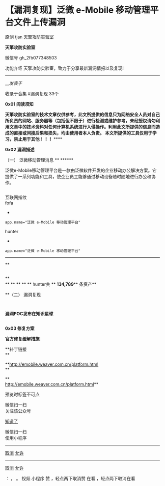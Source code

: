 #  【漏洞复现】泛微 e-Mobile 移动管理平台文件上传漏洞

原创 tjan  [ 天擎攻防实验室 ](javascript:void\(0\);)

**天擎攻防实验室** ![]()

微信号 gh_2fb077348503

功能介绍 天擎攻防实验室，致力于分享最新漏洞情报以及复现!

____

___发表于_

收录于合集 #漏洞复现 33个

**0x01  阅读须知**

**天擎攻防实验室的技术文章仅供参考，此文所提供的信息只为网络安全人员对自己所负责的网站、服务器等（包括但不限于）进行检测或维护参考，未经授权请勿利用文章中的技术资料对任何计算机系统进行入侵操作。利用此文所提供的信息而造成的直接或间接后果和损失，均由使用者本人负责。
本文所提供的工具仅用于学习，禁止用于其他！！！** ****

 **0x02 漏洞描述**

（一） 泛微移动管理消息 ** ******

泛微e-Mobile移动管理平台是一款由泛微软件开发的企业移动办公解决方案。它提供了一系列功能和工具，使企业员工能够通过移动设备随时随地进行办公和协作。

![]()

互联网指纹  
fofa  

  * 

    
    
    app.name="泛微 e-Mobile 移动管理平台"

hunter

  * 

    
    
    app.name="泛微 e-Mobile 移动管理平台"

 ** ** ******  
  
**

![]()

**  
** ** ** ** **  hunter共 ** **134,789**** 条资产**  
  
  
**（二） 漏洞复现

![]()

![]()



  

  

 **漏洞POC发布在知识星球**

  

![]()

  

  

  

  

 **0x03  修复方案**

 **官方修复缓解措施**

 **补丁链接  
**

 **http://emobile.weaver.com.cn/platform.html  
**

 **  
http://emobile.weaver.com.cn/platform.html**

  

  

预览时标签不可点

微信扫一扫  
关注该公众号

[知道了](javascript:;)

微信扫一扫  
使用小程序

****

[取消](javascript:void\(0\);) [允许](javascript:void\(0\);)

****

[取消](javascript:void\(0\);) [允许](javascript:void\(0\);)

： ， 。   视频 小程序 赞 ，轻点两下取消赞 在看 ，轻点两下取消在看

